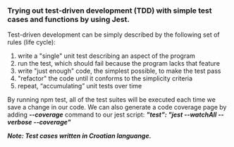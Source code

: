 ### Trying out test-driven development (TDD) with simple test cases and functions by using Jest.

Test-driven development can be simply described by the following set of rules (life cycle):
1) write a "single" unit test describing an aspect of the program
2) run the test, which should fail because the program lacks that feature
3) write "just enough" code, the simplest possible, to make the test pass
4) "refactor" the code until it conforms to the simplicity criteria
5) repeat, “accumulating” unit tests over time

By running npm test, all of the test suites will be executed each time we save a change in our code.
We can also generate a code coverage page by adding ***--coverage*** command to our jest script:
***"test": "jest --watchAll --verbose --coverage"***


***Note: Test cases written in Croatian languange.***